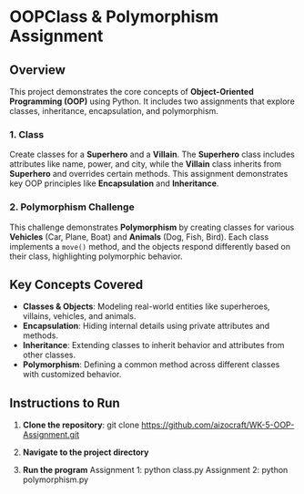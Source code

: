 # OOPClass & Polymorphism Assignment

## Overview

This project demonstrates the core concepts of **Object-Oriented Programming (OOP)** using Python. It includes two assignments that explore classes, inheritance, encapsulation, and polymorphism.

### 1. **Class**  
Create classes for a **Superhero** and a **Villain**. The **Superhero** class includes attributes like name, power, and city, while the **Villain** class inherits from **Superhero** and overrides certain methods. This assignment demonstrates key OOP principles like **Encapsulation** and **Inheritance**.

### 2. **Polymorphism Challenge**  
This challenge demonstrates **Polymorphism** by creating classes for various **Vehicles** (Car, Plane, Boat) and **Animals** (Dog, Fish, Bird). Each class implements a `move()` method, and the objects respond differently based on their class, highlighting polymorphic behavior.

## Key Concepts Covered
- **Classes & Objects**: Modeling real-world entities like superheroes, villains, vehicles, and animals.
- **Encapsulation**: Hiding internal details using private attributes and methods.
- **Inheritance**: Extending classes to inherit behavior and attributes from other classes.
- **Polymorphism**: Defining a common method across different classes with customized behavior.

## Instructions to Run

1. **Clone the repository**:
  git clone https://github.com/aizocraft/WK-5-OOP-Assignment.git

2. **Navigate to the project directory**

3. **Run the program**
   Assignment 1: python class.py
   Assignment 2: python polymorphism.py